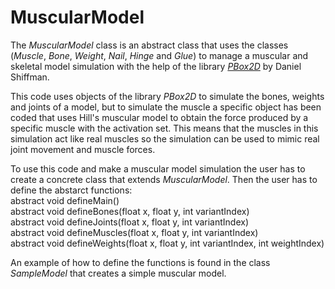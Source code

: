# MuscularModel

The _MuscularModel_ class is an abstract class that uses the classes (_Muscle_, _Bone_, _Weight_, _Nail_, _Hinge_ and _Glue_)
to manage a muscular and skeletal model simulation with the help of the library [_PBox2D_](https://github.com/shiffman/Box2D-for-Processing) by Daniel Shiffman.

This code uses objects of the library _PBox2D_ to simulate the bones, weights and joints of a model, but to simulate the muscle
a specific object has been coded that uses Hill's muscular model to obtain the force produced by a specific muscle with the activation set.
This means that the muscles in this simulation act like real muscles so the simulation can be used to mimic real joint movement and muscle forces.

To use this code and make a muscular model simulation the user has to create a concrete class that extends _MuscularModel_.
Then the user has to define the abstarct functions:
<br /> abstract void defineMain()
<br /> abstract void defineBones(float x, float y, int variantIndex)
<br /> abstract void defineJoints(float x, float y, int variantIndex)
<br /> abstract void defineMuscles(float x, float y, int variantIndex)
<br /> abstract void defineWeights(float x, float y, int variantIndex, int weightIndex)

An example of how to define the functions is found in the class _SampleModel_ that creates a simple muscular model.
